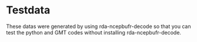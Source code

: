 # Testdata

These datas were generated by using rda-ncepbufr-decode so that you can test the python and GMT codes without installing rda-ncepbufr-decode.
